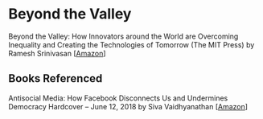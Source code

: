 # Beyond the Valley
Beyond the Valley: How Innovators around the World are Overcoming Inequality and Creating the Technologies of Tomorrow (The MIT Press) by Ramesh Srinivasan [[Amazon](https://www.amazon.com/Beyond-Valley-Innovators-Overcoming-Technologies/dp/0262043130)]

## Books Referenced
Antisocial Media: How Facebook Disconnects Us and Undermines Democracy Hardcover – June 12, 2018 by Siva Vaidhyanathan [[Amazon](https://www.amazon.com/Antisocial-Media-Disconnects-Undermines-Democracy/dp/0190841168)]

